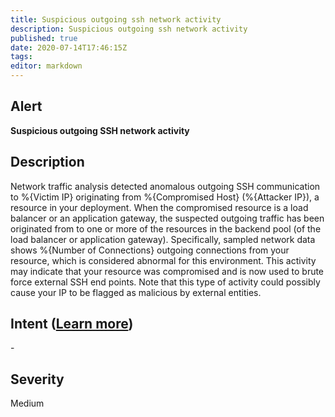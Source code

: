 ```yaml
---
title: Suspicious outgoing ssh network activity
description: Suspicious outgoing ssh network activity
published: true
date: 2020-07-14T17:46:15Z
tags:
editor: markdown
---
```


## Alert
**Suspicious outgoing SSH network activity**

## Description
Network traffic analysis detected anomalous outgoing SSH communication to %{Victim IP} originating from %{Compromised Host} (%{Attacker IP}), a resource in your deployment. When the compromised resource is a load balancer or an application gateway, the suspected outgoing traffic has been originated from to one or more of the resources in the backend pool (of the load balancer or application gateway). Specifically, sampled network data shows %{Number of Connections} outgoing connections from your resource, which is considered abnormal for this environment. This activity may indicate that your resource was compromised and is now used to brute force external SSH end points. Note that this type of activity could possibly cause your IP to be flagged as malicious by external entities.

## Intent ([Learn more](/public/security/alerts/intentions.md))
\-

## Severity
Medium




